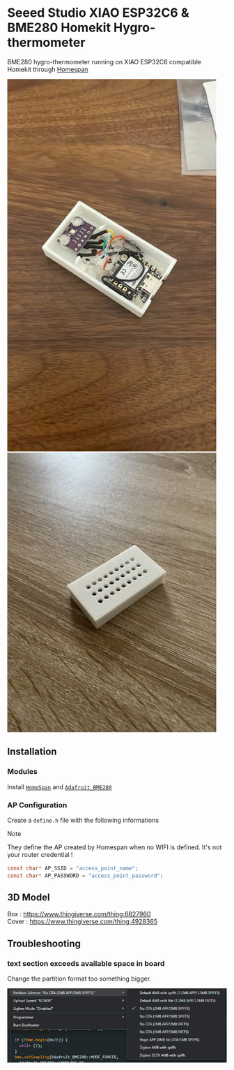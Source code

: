 # Seeed Studio XIAO ESP32C6 & BME280 Homekit Hygro-thermometer

BME280 hygro-thermometer running on XIAO ESP32C6 compatible Homekit through [Homespan](https://github.com/HomeSpan/HomeSpan)

![Box without cover](<assets/8821AD99-FA02-454B-AA10-7E018F7DBD3E (Petite).JPEG>)
![Box with cover](<assets/IMG_0505 (Petite).JPEG>)

## Installation

### Modules
Install [`HomeSpan`](https://github.com/HomeSpan/HomeSpan) and [`Adafruit_BME280`](https://github.com/adafruit/Adafruit_BME280_Library)

### AP Configuration

Create a `define.h` file with the following informations

> [!NOTE]
> They define the AP created by Homespan when no WIFI is defined. It's not your router credential !

```c
const char* AP_SSID = "access_point_name";
const char* AP_PASSWORD = "access_point_password";
```

## 3D Model

Box : https://www.thingiverse.com/thing:6827960  
Cover : https://www.thingiverse.com/thing:4928365

## Troubleshooting

### text section exceeds available space in board

Change the partition format too something bigger.

![partition scheme](assets/image.png)
